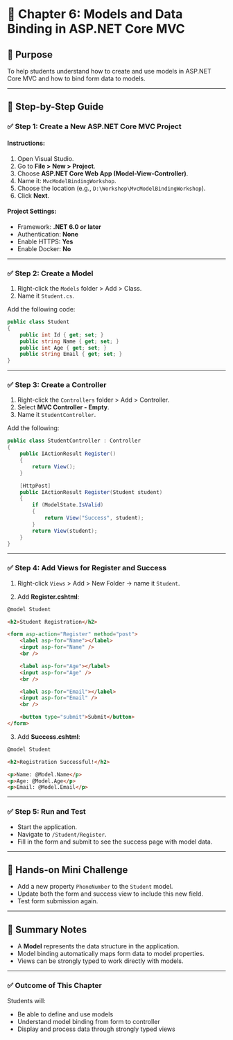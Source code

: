 
# 📘 Chapter 6: Models and Data Binding in ASP.NET Core MVC

## 🎯 Purpose
To help students understand how to create and use models in ASP.NET Core MVC and how to bind form data to models.

---

## 📌 Step-by-Step Guide

### ✅ Step 1: Create a New ASP.NET Core MVC Project

#### Instructions:
1. Open Visual Studio.
2. Go to **File > New > Project**.
3. Choose **ASP.NET Core Web App (Model-View-Controller)**.
4. Name it: `MvcModelBindingWorkshop`.
5. Choose the location (e.g., `D:\Workshop\MvcModelBindingWorkshop`).
6. Click **Next**.

#### Project Settings:
- Framework: **.NET 6.0 or later**
- Authentication: **None**
- Enable HTTPS: **Yes**
- Enable Docker: **No**

---

### ✅ Step 2: Create a Model

1. Right-click the `Models` folder > Add > Class.
2. Name it `Student.cs`.

Add the following code:
```csharp
public class Student
{
    public int Id { get; set; }
    public string Name { get; set; }
    public int Age { get; set; }
    public string Email { get; set; }
}
```

---

### ✅ Step 3: Create a Controller

1. Right-click the `Controllers` folder > Add > Controller.
2. Select **MVC Controller - Empty**.
3. Name it `StudentController`.

Add the following:
```csharp
public class StudentController : Controller
{
    public IActionResult Register()
    {
        return View();
    }

    [HttpPost]
    public IActionResult Register(Student student)
    {
        if (ModelState.IsValid)
        {
            return View("Success", student);
        }
        return View(student);
    }
}
```

---

### ✅ Step 4: Add Views for Register and Success

1. Right-click `Views` > Add > New Folder → name it `Student`.

2. Add **Register.cshtml**:
```html
@model Student

<h2>Student Registration</h2>

<form asp-action="Register" method="post">
    <label asp-for="Name"></label>
    <input asp-for="Name" />
    <br />

    <label asp-for="Age"></label>
    <input asp-for="Age" />
    <br />

    <label asp-for="Email"></label>
    <input asp-for="Email" />
    <br />

    <button type="submit">Submit</button>
</form>
```

3. Add **Success.cshtml**:
```html
@model Student

<h2>Registration Successful!</h2>

<p>Name: @Model.Name</p>
<p>Age: @Model.Age</p>
<p>Email: @Model.Email</p>
```

---

### ✅ Step 5: Run and Test

- Start the application.
- Navigate to `/Student/Register`.
- Fill in the form and submit to see the success page with model data.

---

## 🧪 Hands-on Mini Challenge

- Add a new property `PhoneNumber` to the `Student` model.
- Update both the form and success view to include this new field.
- Test form submission again.

---

## 📝 Summary Notes

- A **Model** represents the data structure in the application.
- Model binding automatically maps form data to model properties.
- Views can be strongly typed to work directly with models.

---

### ✅ Outcome of This Chapter
Students will:
- Be able to define and use models
- Understand model binding from form to controller
- Display and process data through strongly typed views
